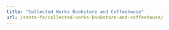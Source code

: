 ```yaml
---
title: "Collected Works Bookstore and Coffeehouse"
url: /santa-fe/collected-works-bookstore-and-coffeehouse/
---
```


